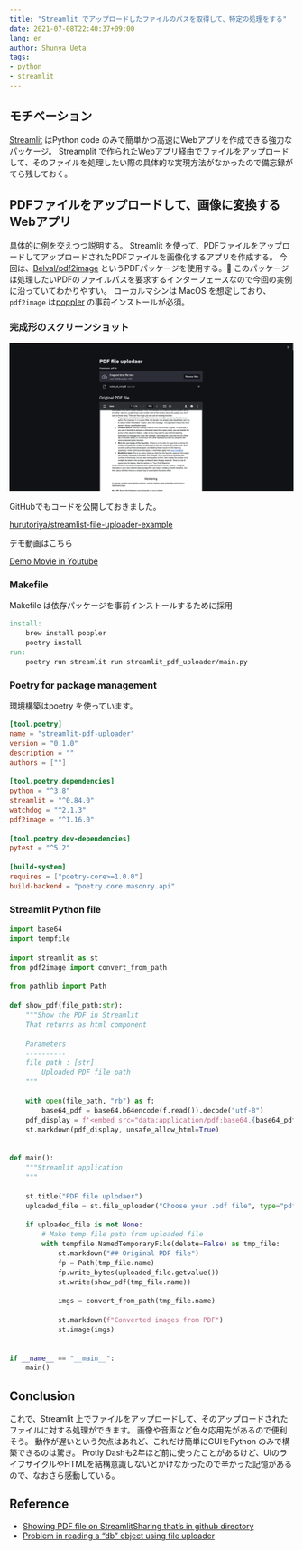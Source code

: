 ```yaml
---
title: "Streamlit でアップロードしたファイルのパスを取得して、特定の処理をする"
date: 2021-07-08T22:40:37+09:00
lang: en
author: Shunya Ueta
tags:
- python
- streamlit
---
```


## モチベーション

[Streamlit](https://streamlit.io/) はPython code のみで簡単かつ高速にWebアプリを作成できる強力なパッケージ。
Streamplit で作られたWebアプリ経由でファイルをアップロードして、そのファイルを処理したい際の具体的な実現方法がなかったので備忘録がてら残しておく。

## PDFファイルをアップロードして、画像に変換するWebアプリ

具体的に例を交えつつ説明する。
Streamlit を使って、PDFファイルをアップロードしてアップロードされたPDFファイルを画像化するアプリを作成する。
今回は、[Belval/pdf2image](https://github.com/Belval/pdf2image) というPDFパッケージを使用する。
このパッケージは処理したいPDFのファイルパスを要求するインターフェースなので今回の実例に沿っていてわかりやすい。
ローカルマシンは MacOS を想定しており、`pdf2image` は[poppler](https://poppler.freedesktop.org/) の事前インストールが必須。

### 完成形のスクリーンショット

![get the uploaded file path in Streamlit](/posts/2021-07-08/images/streamlit.png)


GitHubでもコードを公開しておきました。

 [hurutoriya/streamlist-file-uploader-example](https://github.com/hurutoriya/streamlist-file-uploader-example)

デモ動画はこちら

[Demo Movie in Youtube](https://youtu.be/ILGVapirwlg)

###  Makefile 

Makefile は依存パッケージを事前インストールするために採用

```makefile
install:
	brew install poppler
	poetry install
run:
	poetry run streamlit run streamlit_pdf_uploader/main.py
```

### Poetry for package management

環境構築はpoetry を使っています。

```toml
[tool.poetry]
name = "streamlit-pdf-uploader"
version = "0.1.0"
description = ""
authors = [""]

[tool.poetry.dependencies]
python = "^3.8"
streamlit = "^0.84.0"
watchdog = "^2.1.3"
pdf2image = "^1.16.0"

[tool.poetry.dev-dependencies]
pytest = "^5.2"

[build-system]
requires = ["poetry-core>=1.0.0"]
build-backend = "poetry.core.masonry.api"
```


### Streamlit Python file

```python
import base64
import tempfile

import streamlit as st
from pdf2image import convert_from_path

from pathlib import Path

def show_pdf(file_path:str):
    """Show the PDF in Streamlit
    That returns as html component

    Parameters
    ----------
    file_path : [str]
        Uploaded PDF file path
    """

    with open(file_path, "rb") as f:
        base64_pdf = base64.b64encode(f.read()).decode("utf-8")
    pdf_display = f'<embed src="data:application/pdf;base64,{base64_pdf}" width="100%" height="1000" type="application/pdf">'
    st.markdown(pdf_display, unsafe_allow_html=True)


def main():
    """Streamlit application
    """

    st.title("PDF file uplodaer")
    uploaded_file = st.file_uploader("Choose your .pdf file", type="pdf")

    if uploaded_file is not None:
        # Make temp file path from uploaded file
        with tempfile.NamedTemporaryFile(delete=False) as tmp_file:
            st.markdown("## Original PDF file")
            fp = Path(tmp_file.name)
            fp.write_bytes(uploaded_file.getvalue())
            st.write(show_pdf(tmp_file.name))

            imgs = convert_from_path(tmp_file.name)

            st.markdown(f"Converted images from PDF")
            st.image(imgs)


if __name__ == "__main__":
    main()

```

## Conclusion

これで、Streamlit 上でファイルをアップロードして、そのアップロードされたファイルに対する処理ができます。
画像や音声など色々応用先があるので便利そう。
動作が遅いという欠点はあれど、これだけ簡単にGUIをPython のみで構築できるのは驚き。
Protly Dashも2年ほど前に使ったことがあるけど、UIのライフサイクルやHTMLを結構意識しないとかけなかったので辛かった記憶があるので、なおさら感動している。

## Reference

- [Showing PDF file on StreamlitSharing that’s in github directory](https://discuss.streamlit.io/t/showing-pdf-file-on-streamlitsharing-thats-in-github-directory/11955)
- [Problem in reading a “db” object using file uploader](https://discuss.streamlit.io/t/problem-in-reading-a-db-object-using-file-uploader/3064/10)
